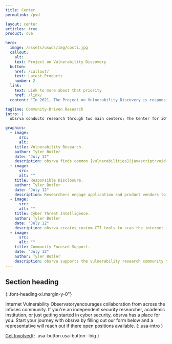 ```yaml
---
title: Center
permalink: /pvd

layout: center
articles: true
product: cve

hero:
  image: /assets/uswds/img/cocti.jpg
  callout:
    alt: 
    text: Project on Vulnerability Discovery
  button:
    href: /callout/
    text: Latest Products
    number: 2
  link:
    text: Link to more about that priority
    href: /link/
  content: "In 2021, The Project on Vulnerability Discovery is responsible for publishing 2 CVE's, 1 CVE in the pipeline to be disclosed, and several disclosures in open-source and mainstream bug bounty programs"

tagline: Community-Driven Research
intro: |
  obsrva conducts research through two main centers; The Center for iOT and Embedded Device Security (COTEDS) and the Center for Open-Source Threat Intelligence (COSTT). COTEDS leverages the iOT Research Library to obtain, catalog, and find vulnerabilities in iOT and embedded devices, specefically focusing on enviormental monitoring devices. Research in COTEDS identifies vulnerabilities, engages vendors, and coordinates responsible disclosures. COSTT 

graphics:
  - image:
      src: 
      alt: 
    title: Vulnerability Research.
    author: Tyler Butler
    date: "July 12"
    description: obsrva finds common [vulnerabilities](javascript:void(0);) in everyday applications, open-source projects on platforms like GitHub and Sourceforge.
  - image:
      src: 
      alt: ""
    title: Responsible Disclosure.
    author: Tyler Butler
    date: "July 12"
    description: Researchers engage application and product vendors to notify stakeholders of vulnerabilities and provide mitigation recommendations.
  - image:
      src: 
      alt: ""
    title: Cyber Threat Intelligence.
    author: Tyler Butler
    date: "July 12"
    description: obsrva creates custom CTI tools to scan the internet for vulnerable endpoints and notify asset owners of potentially compromised devices.
  - image:
      src: 
      alt: ""
    title: Community Focused Support.
    date: "July 12"
    author: Tyler Butler
    description: obsrva supports the vulnerability research community through community outreach projects like the Vulnerability Research Library and the CTF Guide (ctfguide.org)
---
```


## Section heading

{:.font-heading-xl.margin-y-0"}

Internet Vulnerability Observatoryencourages collaboration from across the infosec community. If you're an independent security researcher, academic institution, or just getting started in cyber security, obsrva has a place for you. Start your journey with obsrva by filling out our form below and a representative will reach out if there open positions available.
{:.usa-intro }

[Get Involved](#){: .usa-button.usa-button--big }
